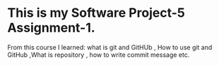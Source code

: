 # This is my Software  Project-5  Assignment-1. 
From this course I learned:  what is git and GitHUb , How to use git and GitHub ,What is repository , how to write commit message etc.
